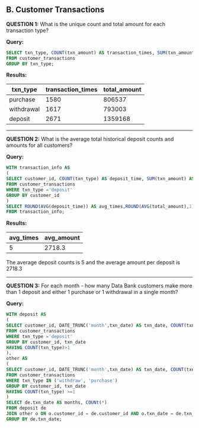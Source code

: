 B. Customer Transactions
-----------------

**QUESTION 1:**
What is the unique count and total amount for each transaction type?

**Query:**
```sql
SELECT txn_type, COUNT(txn_amount) AS transaction_times, SUM(txn_amount) AS total_amount 
FROM customer_transactions
GROUP BY txn_type;
```

**Results:**

| txn_type   | transaction_times | total_amount |
| ---------- | ----------------- | ------------ |
| purchase   | 1580              | 806537       |
| withdrawal | 1617              | 793003       |
| deposit    | 2671              | 1359168      |

-------------------

**QUESTION 2:**
What is the average total historical deposit counts and amounts for all customers?

**Query:**
```sql
WITH transaction_info AS
(
SELECT customer_id, COUNT(txn_type) AS deposit_time, SUM(txn_amount) AS total_amount
FROM customer_transactions
WHERE txn_type ='deposit'
GROUP BY customer_id
)
SELECT ROUND(AVG(deposit_time)) AS avg_times,ROUND(AVG(total_amount),1) AS avg_amount
FROM transaction_info;
```

**Results:**

| avg_times | avg_amount |
| ----------------- | --------------- |
| 5                 | 2718.3          |

The average deposit counts is 5 and the average amount per deposit is 2718.3

--------------------

**QUESTION 3:**
For each month - how many Data Bank customers make more than 1 deposit and either 1 purchase or 1 withdrawal in a single month?

**Query:**
```sql
WITH deposit AS
(
SELECT customer_id, DATE_TRUNC('month',txn_date) AS txn_date, COUNT(txn_type) AS deposit_count
FROM customer_transactions
WHERE txn_type ='deposit'
GROUP BY customer_id, txn_date
HAVING COUNT(txn_type)>1
),
other AS
(
SELECT customer_id, DATE_TRUNC('month',txn_date) AS txn_date, COUNT(txn_type) AS others_count
FROM customer_transactions
WHERE txn_type IN ('withdraw', 'purchase')
GROUP BY customer_id, txn_date
HAVING COUNT(txn_type) >=1
)
SELECT de.txn_date AS months, COUNt(*)
FROM deposit de
JOIN other o ON o.customer_id = de.customer_id AND o.txn_date = de.txn_date
GROUP BY de.txn_date;
```




